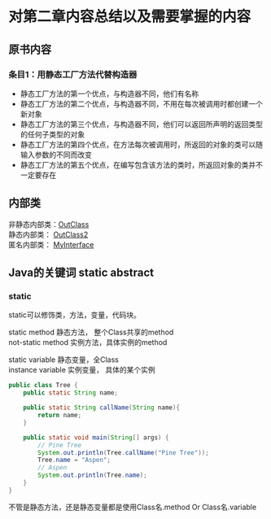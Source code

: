 # 对第二章内容总结以及需要掌握的内容

## 原书内容
### 条目1：用静态工厂方法代替构造器
- 静态工厂方法的第一个优点，与构造器不同，他们有名称
- 静态工厂方法的第二个优点，与构造器不同，不用在每次被调用时都创建一个新对象
- 静态工厂方法的第三个优点，与构造器不同，他们可以返回所声明的返回类型的任何子类型的对象
- 静态工厂方法的第四个优点，在方法每次被调用时，所返回的对象的类可以随输入参数的不同而改变
- 静态工厂方法的第五个优点，在编写包含该方法的类时，所返回对象的类并不一定要存在


## 内部类

非静态内部类：[OutClass](./inner/OuterClass.java)  
静态内部类： [OutClass2](./inner/OutClass2.java)  
匿名内部类： [MyInterface](./inner/MyInterface.java)  


## Java的关键词 static abstract

### static
static可以修饰类，方法，变量，代码块。  

static method 静态方法， 整个Class共享的method  
not-static method 实例方法，具体实例的method  

static variable   静态变量，全Class  
instance variable   实例变量， 具体的某个实例

```java
public class Tree {
    public static String name;

    public static String callName(String name){
        return name;
    }

    public static void main(String[] args) {
        // Pine Tree
        System.out.println(Tree.callName("Pine Tree"));  
        Tree.name = "Aspen";
        // Aspen
        System.out.println(Tree.name);
    }
}
```
不管是静态方法，还是静态变量都是使用Class名.method Or Class名.variable
